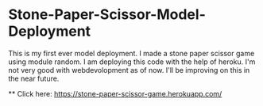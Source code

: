 # Stone-Paper-Scissor-Model-Deployment
This is my first ever model deployment. I made a stone paper scissor game using module random. I am deploying this code with the help of heroku. I'm not very good with webdevolopment as of now. I'll be improving on this in the near future.


** Click here: https://stone-paper-scissor-game.herokuapp.com/

